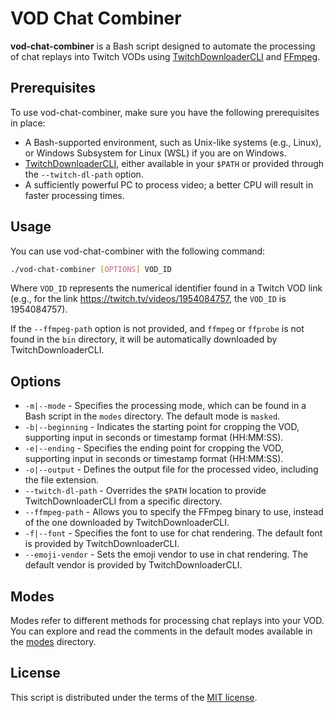 # VOD Chat Combiner

**vod-chat-combiner** is a Bash script designed to automate the processing of chat replays into Twitch VODs using [TwitchDownloaderCLI](https://github.com/lay295/TwitchDownloader) and [FFmpeg](https://ffmpeg.org/).

## Prerequisites

To use vod-chat-combiner, make sure you have the following prerequisites in place:

- A Bash-supported environment, such as Unix-like systems (e.g., Linux), or Windows Subsystem for Linux (WSL) if you are on Windows.
- [TwitchDownloaderCLI](https://github.com/lay295/TwitchDownloader), either available in your `$PATH` or provided through the `--twitch-dl-path` option.
- A sufficiently powerful PC to process video; a better CPU will result in faster processing times.

## Usage

You can use vod-chat-combiner with the following command:

```bash
./vod-chat-combiner [OPTIONS] VOD_ID
```

Where `VOD_ID` represents the numerical identifier found in a Twitch VOD link (e.g., for the link https://twitch.tv/videos/1954084757, the `VOD_ID` is 1954084757).

If the `--ffmpeg-path` option is not provided, and `ffmpeg` or `ffprobe` is not found in the `bin` directory, it will be automatically downloaded by TwitchDownloaderCLI.

## Options

- `-m|--mode` - Specifies the processing mode, which can be found in a Bash script in the `modes` directory. The default mode is `masked`.
- `-b|--beginning` - Indicates the starting point for cropping the VOD, supporting input in seconds or timestamp format (HH:MM:SS).
- `-e|--ending` - Specifies the ending point for cropping the VOD, supporting input in seconds or timestamp format (HH:MM:SS).
- `-o|--output` - Defines the output file for the processed video, including the file extension.
- `--twitch-dl-path` - Overrides the `$PATH` location to provide TwitchDownloaderCLI from a specific directory.
- `--ffmpeg-path` - Allows you to specify the FFmpeg binary to use, instead of the one downloaded by TwitchDownloaderCLI.
- `-f|--font` - Specifies the font to use for chat rendering. The default font is provided by TwitchDownloaderCLI.
- `--emoji-vendor` - Sets the emoji vendor to use in chat rendering. The default vendor is provided by TwitchDownloaderCLI.

## Modes

Modes refer to different methods for processing chat replays into your VOD. You can explore and read the comments in the default modes available in the [modes](/modes) directory.

## License

This script is distributed under the terms of the [MIT license](/LICENSE).
